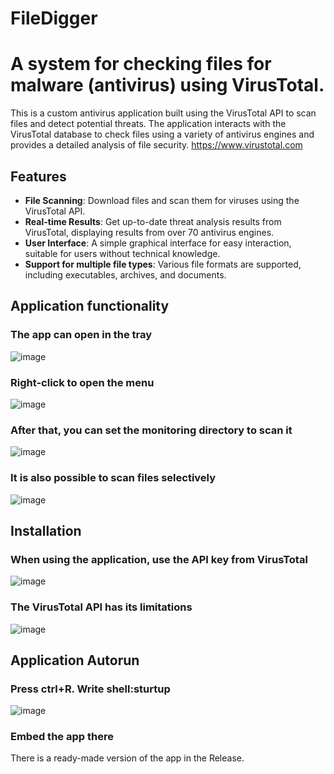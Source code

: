 # FileDigger
# A system for checking files for malware (antivirus) using VirusTotal.

This is a custom antivirus application built using the VirusTotal API to scan files and detect potential threats. The application interacts with the VirusTotal database to check files using a variety of antivirus engines and provides a detailed analysis of file security.
https://www.virustotal.com
## Features

- **File Scanning**: Download files and scan them for viruses using the VirusTotal API.
- **Real-time Results**: Get up-to-date threat analysis results from VirusTotal, displaying results from over 70 antivirus engines.
- **User Interface**: A simple graphical interface for easy interaction, suitable for users without technical knowledge.
- **Support for multiple file types**: Various file formats are supported, including executables, archives, and documents.
## Application functionality
### The app can open in the tray
![image](https://github.com/user-attachments/assets/11fa9fa0-df38-434b-9ef1-aefec84e73ad)
### Right-click to open the menu
![image](https://github.com/user-attachments/assets/af176980-8e99-410a-8800-3839333fd2fc )
### After that, you can set the monitoring directory to scan it
![image](https://github.com/user-attachments/assets/ed0d1ad4-6b8d-40c7-8193-86947fc3c15d )
### It is also possible to scan files selectively
![image](https://github.com/user-attachments/assets/1d13a0e1-115b-4f86-b527-b944502d8207 )
## Installation
### When using the application, use the API key from VirusTotal
![image](https://github.com/user-attachments/assets/36186d04-594d-4823-81f2-b079e7dde94e )
### The VirusTotal API has its limitations
![image](https://github.com/user-attachments/assets/15d966ec-e2fe-4a84-b887-cc57cad3eaf0 )
## Application Autorun
### Press ctrl+R. Write shell:sturtup
![image](https://github.com/user-attachments/assets/936d12d2-bcb3-4407-9130-83d232c8d613 )
### Embed the app there

There is a ready-made version of the app in the Release.
